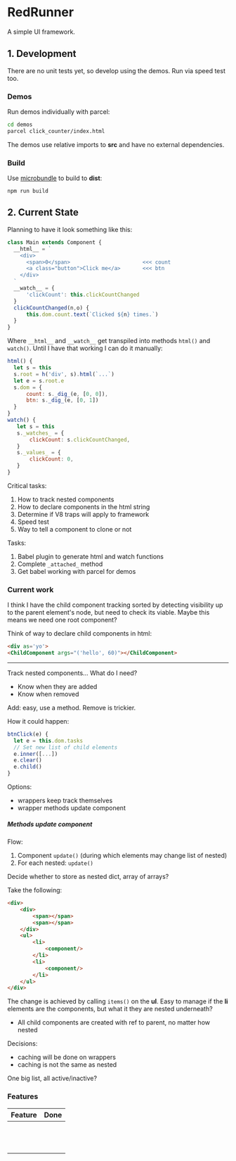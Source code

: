 # RedRunner

A simple UI framework.

## 1. Development

There are no unit tests yet, so develop using the demos. Run via speed test too.

### Demos

Run demos individually with parcel:

```bash
cd demos
parcel click_counter/index.html
```

The demos use relative imports to **src** and have no external dependencies.

### Build

Use [microbundle](https://github.com/developit/microbundle) to build to **dist**:

```
npm run build
```

## 2. Current State

Planning to have it look something like this:

```javascript
class Main extends Component {
  __html__ = `
    <div>
      <span>0</span>                       <<< count
      <a class="button">Click me</a>       <<< btn
    </div>
  `
  __watch__ = {
      'clickCount': this.clickCountChanged
  }
  clickCountChanged(n,o) {
      this.dom.count.text(`Clicked ${n} times.`)
  }
}
```

Where `__html__` and `__watch__` get transpiled into methods `html()` and `watch()`. Until I have that working I can do it manually:

```javascript
html() {
  let s = this
  s.root = h('div', s).html(`...`)
  let e = s.root.e
  s.dom = {
      count: s._dig_(e, [0, 0]),
      btn: s._dig_(e, [0, 1])
  }
}
watch() {
   let s = this
   s._watches_ = {
       clickCount: s.clickCountChanged,
   }
   s._values_ = {
       clickCount: 0,
   }  
}
```

Critical tasks:

1. How to track nested components
2. How to declare components in the html string
3. Determine if V8 traps will apply to framework
4. Speed test
5. Way to tell a component to clone or not

Tasks:

1. Babel plugin to generate html and watch functions
2. Complete `_attached_` method
3. Get babel working with parcel for demos

### Current work

I think I have the child component tracking sorted by detecting visibility up to the parent element's node, but need to check its viable. Maybe this means we need one root component?

Think of way to declare child components in html:

```html
<div as='yo'>
<ChildComponent args="('hello', 60)"></ChildComponent>
```





























----------



Track nested components... What do I need?

* Know when they are added
* Know when removed

Add: easy, use a method. Remove is trickier.

How it could happen:

```javascript
btnClick(e) {
  let e = this.dom.tasks
  // Set new list of child elements
  e.inner([...])
  e.clear()
  e.child()
}
```

Options:

* wrappers keep track themselves
* wrapper methods update component

##### Methods update component

Flow:

1. Component `update()` (during which elements may change list of nested)
2. For each nested: `update()`

Decide whether to store as nested dict, array of arrays?

Take the following:

```html
<div>
    <div>
        <span></span>
        <span></span>
    </div>
    <ul>
        <li>
        	<component/>
        </li>
        <li>
        	<component/>
        </li>
    </ul>
</div>
```

The change is achieved by calling `items()` on the **ul**. Easy to manage if the **li** elements are the components, but what it they are nested underneath?

* All child components are created with ref to parent, no matter how nested

Decisions:

- caching will be done on wrappers
- caching is not the same as nested

One big list, all active/inactive?

### Features

| Feature | Done |
| ------- | ---- |
|         |      |
|         |      |
|         |      |
|         |      |
|         |      |
|         |      |
|         |      |
|         |      |
|         |      |
|         |      |
|         |      |
|         |      |

